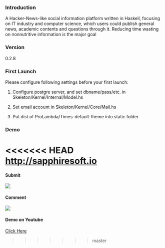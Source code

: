 ### Introduction ###

A Hacker-News-like social information platform written in Haskell, focusing on IT industry and computer science, which users could publish general news, academic contents and questions through it. Reducing time wasting on nonnutritive information is the major goal

### Version ###

0.2.8

### First Launch ###

Please configure following settings before your first launch:

1. Configure postgre server, and set dbname/pass/etc. in Skeleton/Kernel/Internal/Model.hs

2. Set email account in Skeleton/Kernel/Core/Mail.hs

3. Put dist of ProLambda/Times-default-theme into static folder

### Demo ###

<<<<<<< HEAD
http://sapphiresoft.io
=======
#### Submit ####

![](https://github.com/ProLambda/Times/blob/master/submit.gif?raw=true)

#### Comment ####

![](https://github.com/ProLambda/Times/blob/master/view.gif?raw=true)

#### Demo on Youtube ####

[Click Here]()
>>>>>>> master
